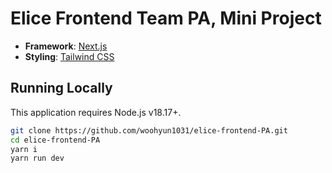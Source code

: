 # Elice Frontend Team PA, Mini Project

- **Framework**: [Next.js](https://nextjs.org/)
- **Styling**: [Tailwind CSS](https://tailwindcss.com)

## Running Locally

This application requires Node.js v18.17+.

```bash
git clone https://github.com/woohyun1031/elice-frontend-PA.git
cd elice-frontend-PA
yarn i
yarn run dev
```
